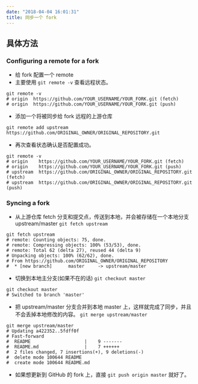 ```yaml
---
date: "2018-04-04 16:01:31"
title: 同步一个 fork
---
```


## 具体方法

### Configuring a remote for a fork

- 给 fork 配置一个 remote
- 主要使用 `git remote -v` 查看远程状态。

```
git remote -v
# origin  https://github.com/YOUR_USERNAME/YOUR_FORK.git (fetch)
# origin  https://github.com/YOUR_USERNAME/YOUR_FORK.git (push)
```

- 添加一个将被同步给 fork 远程的上游仓库

```
git remote add upstream https://github.com/ORIGINAL_OWNER/ORIGINAL_REPOSITORY.git
```

- 再次查看状态确认是否配置成功。

```
git remote -v
# origin    https://github.com/YOUR_USERNAME/YOUR_FORK.git (fetch)
# origin    https://github.com/YOUR_USERNAME/YOUR_FORK.git (push)
# upstream  https://github.com/ORIGINAL_OWNER/ORIGINAL_REPOSITORY.git (fetch)
# upstream  https://github.com/ORIGINAL_OWNER/ORIGINAL_REPOSITORY.git (push)
```

### Syncing a fork

- 从上游仓库 fetch 分支和提交点，传送到本地，并会被存储在一个本地分支 upstream/master 
  `git fetch upstream`

```
git fetch upstream
# remote: Counting objects: 75, done.
# remote: Compressing objects: 100% (53/53), done.
# remote: Total 62 (delta 27), reused 44 (delta 9)
# Unpacking objects: 100% (62/62), done.
# From https://github.com/ORIGINAL_OWNER/ORIGINAL_REPOSITORY
#  * [new branch]      master     -> upstream/master
```

- 切换到本地主分支(如果不在的话) 
  `git checkout master`

```
git checkout master
# Switched to branch 'master'
```

- 把 upstream/master 分支合并到本地 master 上，这样就完成了同步，并且不会丢掉本地修改的内容。 
  `git merge upstream/master`

```
git merge upstream/master
# Updating a422352..5fdff0f
# Fast-forward
#  README                    |    9 -------
#  README.md                 |    7 ++++++
#  2 files changed, 7 insertions(+), 9 deletions(-)
#  delete mode 100644 README
#  create mode 100644 README.md
```

- 如果想更新到 GitHub 的 fork 上，直接 `git push origin master` 就好了。